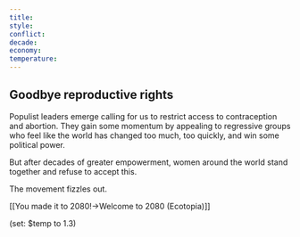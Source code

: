 ```yaml
---
title: 
style: 
conflict: 
decade: 
economy: 
temperature: 
---
```


## Goodbye reproductive rights

Populist leaders emerge calling for us to restrict access to contraception and abortion. They gain some momentum by appealing to regressive groups who feel like the world has changed too much, too quickly, and win some political power.

But after decades of greater empowerment, women around the world stand together and refuse to accept this.

The movement fizzles out.

[[You made it to 2080!->Welcome to 2080 (Ecotopia)]]

(set: $temp to 1.3)
